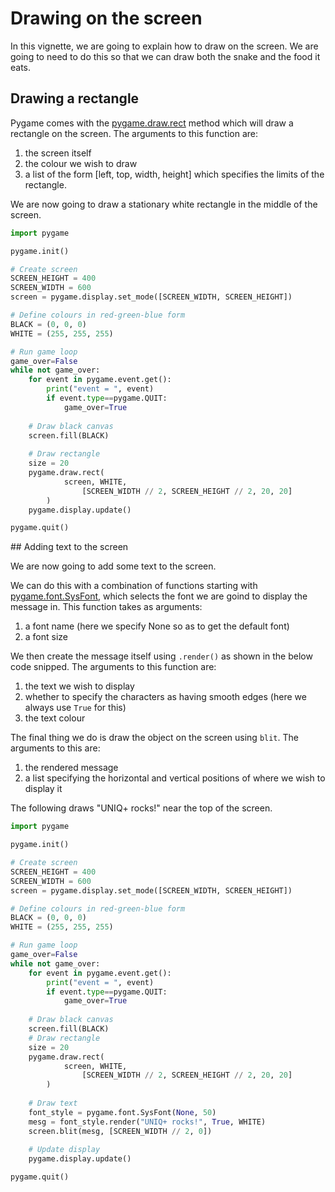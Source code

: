 # Drawing on the screen

In this vignette, we are going to explain how to draw on the screen. We are going to need to do this so that we can draw both the snake and the food it eats.

## Drawing a rectangle

Pygame comes with the [pygame.draw.rect](http://www.pygame.org/docs/ref/draw.html) method which will draw a rectangle on the screen. The arguments to this function are:

1. the screen itself
2. the colour we wish to draw
3. a list of the form [left, top, width, height] which specifies the limits of the rectangle.

We are now going to draw a stationary white rectangle in the middle of the screen.

```python
import pygame

pygame.init()

# Create screen
SCREEN_HEIGHT = 400
SCREEN_WIDTH = 600
screen = pygame.display.set_mode([SCREEN_WIDTH, SCREEN_HEIGHT])

# Define colours in red-green-blue form
BLACK = (0, 0, 0)
WHITE = (255, 255, 255)

# Run game loop
game_over=False
while not game_over:
    for event in pygame.event.get():
        print("event = ", event)
        if event.type==pygame.QUIT:
            game_over=True
    
    # Draw black canvas
    screen.fill(BLACK)
    
    # Draw rectangle
    size = 20
    pygame.draw.rect(
            screen, WHITE,
      			[SCREEN_WIDTH // 2, SCREEN_HEIGHT // 2, 20, 20]
        )
    pygame.display.update()

pygame.quit()
```

## Adding text to the screen

We are now going to add some text to the screen.

We can do this with a combination of functions starting with [pygame.font.SysFont](https://www.pygame.org/docs/ref/font.html), which selects the font we are goind to display the message in. This function takes as arguments:

1. a font name (here we specify None so as to get the default font)
2. a font size

We then create the message itself using `.render()` as shown in the below code snipped. The arguments to this function are:

1. the text we wish to display
2. whether to specify the characters as having smooth edges (here we always use `True` for this)
3. the text colour

The final thing we do is draw the object on the screen using `blit`. The arguments to this are:

1. the rendered message
2. a list specifying the horizontal and vertical positions of where we wish to display it

The following draws "UNIQ+ rocks!" near the top of the screen.

```python
import pygame

pygame.init()

# Create screen
SCREEN_HEIGHT = 400
SCREEN_WIDTH = 600
screen = pygame.display.set_mode([SCREEN_WIDTH, SCREEN_HEIGHT])

# Define colours in red-green-blue form
BLACK = (0, 0, 0)
WHITE = (255, 255, 255)

# Run game loop
game_over=False
while not game_over:
    for event in pygame.event.get():
        print("event = ", event)
        if event.type==pygame.QUIT:
            game_over=True
    
    # Draw black canvas
    screen.fill(BLACK)
    # Draw rectangle
    size = 20
    pygame.draw.rect(
            screen, WHITE,
      			[SCREEN_WIDTH // 2, SCREEN_HEIGHT // 2, 20, 20]
        )
    
    # Draw text
    font_style = pygame.font.SysFont(None, 50)
    mesg = font_style.render("UNIQ+ rocks!", True, WHITE)
    screen.blit(mesg, [SCREEN_WIDTH // 2, 0])
    
    # Update display
    pygame.display.update()

pygame.quit()
```

